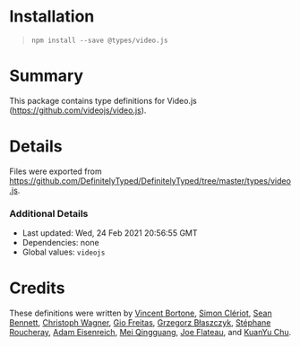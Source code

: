 # Installation
> `npm install --save @types/video.js`

# Summary
This package contains type definitions for Video.js (https://github.com/videojs/video.js).

# Details
Files were exported from https://github.com/DefinitelyTyped/DefinitelyTyped/tree/master/types/video.js.

### Additional Details
 * Last updated: Wed, 24 Feb 2021 20:56:55 GMT
 * Dependencies: none
 * Global values: `videojs`

# Credits
These definitions were written by [Vincent Bortone](https://github.com/vbortone), [Simon Clériot](https://github.com/scleriot), [Sean Bennett](https://github.com/SWBennett06), [Christoph Wagner](https://github.com/IgelCampus), [Gio Freitas](https://github.com/giofreitas), [Grzegorz Błaszczyk](https://github.com/gjanblaszczyk), [Stéphane Roucheray](https://github.com/sroucheray), [Adam Eisenreich](https://github.com/AkxeOne), [Mei Qingguang](https://github.com/meikidd), [Joe Flateau](https://github.com/joeflateau), and [KuanYu Chu](https://github.com/ckybonist).

